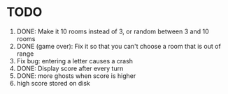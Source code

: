 # TODO

1. DONE: Make it 10 rooms instead of 3, or random between 3 and 10 rooms 
2. DONE (game over): Fix it so that you can't choose a room that is out of range
3. Fix bug: entering a letter causes a crash
4. DONE: Display score after every turn
5. DONE: more ghosts when score is higher
6. high score stored on disk
